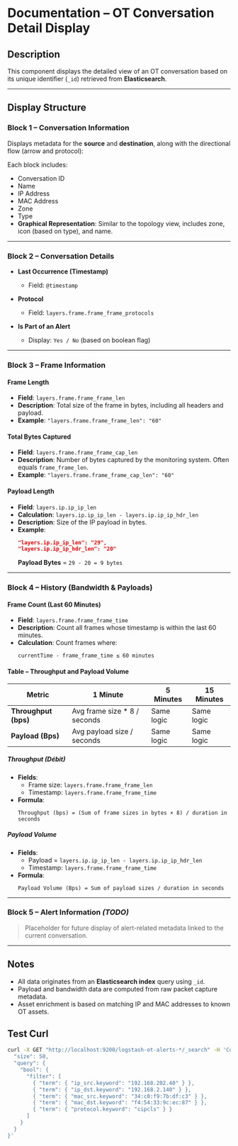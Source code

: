 # Documentation – OT Conversation Detail Display

## Description

This component displays the detailed view of an OT conversation based on its unique identifier (`_id`) retrieved from **Elasticsearch**.

---

## Display Structure

###  Block 1 – Conversation Information

Displays metadata for the **source** and **destination**, along with the directional flow (arrow and protocol):

Each block includes:
- Conversation ID
- Name
- IP Address
- MAC Address
- Zone
- Type
- **Graphical Representation**: Similar to the topology view, includes zone, icon (based on type), and name.

---

###  Block 2 – Conversation Details

- **Last Occurrence (Timestamp)**
  - Field: `@timestamp`

- **Protocol**
  - Field: `layers.frame.frame_frame_protocols`

- **Is Part of an Alert**
  - Display: `Yes / No` (based on boolean flag)

---

###  Block 3 – Frame Information

#### Frame Length
- **Field**: `layers.frame.frame_frame_len`
- **Description**: Total size of the frame in bytes, including all headers and payload.
- **Example**: `"layers.frame.frame_frame_len": "60"`

#### Total Bytes Captured
- **Field**: `layers.frame.frame_frame_cap_len`
- **Description**: Number of bytes captured by the monitoring system. Often equals `frame_frame_len`.
- **Example**: `"layers.frame.frame_frame_cap_len": "60"`

#### Payload Length
- **Field**: `layers.ip.ip_ip_len`
- **Calculation**: `layers.ip.ip_ip_len - layers.ip.ip_ip_hdr_len`
- **Description**: Size of the IP payload in bytes.
- **Example**:
  ```json
  "layers.ip.ip_ip_len": "29",
  "layers.ip.ip_ip_hdr_len": "20"
  ```
  **Payload Bytes** = `29 - 20 = 9 bytes`

---

###  Block 4 – History (Bandwidth & Payloads)

####  Frame Count (Last 60 Minutes)
- **Field**: `layers.frame.frame_frame_time`
- **Description**: Count all frames whose timestamp is within the last 60 minutes.
- **Calculation**:
  Count frames where:
  ```
  currentTime - frame_frame_time ≤ 60 minutes
  ```

#### Table – Throughput and Payload Volume

| Metric          | 1 Minute           | 5 Minutes           | 15 Minutes          |
|------------------|--------------------|----------------------|----------------------|
| **Throughput (bps)** | Avg frame size * 8 / seconds | Same logic | Same logic |
| **Payload (Bps)**   | Avg payload size / seconds | Same logic | Same logic |

##### Throughput (Débit)
- **Fields**:
  - Frame size: `layers.frame.frame_frame_len`
  - Timestamp: `layers.frame.frame_frame_time`
- **Formula**:
  ```
  Throughput (bps) = (Sum of frame sizes in bytes × 8) / duration in seconds
  ```

#####  Payload Volume
- **Fields**:
  - Payload = `layers.ip.ip_ip_len - layers.ip.ip_ip_hdr_len`
  - Timestamp: `layers.frame.frame_frame_time`
- **Formula**:
  ```
  Payload Volume (Bps) = Sum of payload sizes / duration in seconds
  ```

---

###  Block 5 – Alert Information *(TODO)*

> Placeholder for future display of alert-related metadata linked to the current conversation.

---

## Notes

- All data originates from an **Elasticsearch index** query using `_id`.
- Payload and bandwidth data are computed from raw packet capture metadata.
- Asset enrichment is based on matching IP and MAC addresses to known OT assets.

## Test Curl

```bash
curl -X GET "http://localhost:9200/logstash-ot-alerts-*/_search" -H 'Content-Type: application/json' -d '{
  "size": 50,
  "query": {
    "bool": {
      "filter": [
        { "term": { "ip_src.keyword": "192.168.202.40" } },
        { "term": { "ip_dst.keyword": "192.168.2.140" } },
        { "term": { "mac_src.keyword": "34:c0:f9:7b:df:c3" } },
        { "term": { "mac_dst.keyword": "f4:54:33:9c:ec:87" } },
        { "term": { "protocol.keyword": "cipcls" } }
      ]
    }
  }
}'
```
